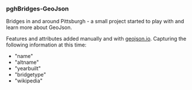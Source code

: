 ### pghBridges-GeoJson

Bridges in and around Pittsburgh - a small project started to play with and learn more about GeoJson.

Features and attributes added manually and with [geojson.io](http://geojson.io/).  Capturing the following information at this
time:

- "name"
- "altname"
- "yearbuilt"
- "bridgetype"
- "wikipedia"
